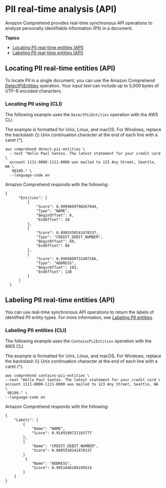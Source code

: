 # PII real\-time analysis \(API\)<a name="realtime-pii-api"></a>

Amazon Comprehend provides real\-time synchronous API operations to analyze personally identifiable information \(PII\) in a document\.

**Topics**
+ [Locating PII real\-time entities \(API\)](#realtime-pii-api-locate)
+ [Labeling PII real\-time entities \(API\)](#realtime-pii-api-labels)

## Locating PII real\-time entities \(API\)<a name="realtime-pii-api-locate"></a>

To locate PII in a single document, you can use the Amazon Comprehend [DetectPiiEntities](API_DetectPiiEntities.md) operation\. Your input text can include up to 5,000 bytes of UTF\-8 encoded characters\. 

### Locating PII using \(CLI\)<a name="realtime-pii-api-cli"></a>

The following example uses the `DetectPiiEntities` operation with the AWS CLI\.

The example is formatted for Unix, Linux, and macOS\. For Windows, replace the backslash \(\\\) Unix continuation character at the end of each line with a caret \(^\)\.

```
aws comprehend detect-pii-entities \
  --text "Hello Paul Santos. The latest statement for your credit card \
  account 1111-0000-1111-0000 was mailed to 123 Any Street, Seattle, WA \
   98109." \
  --language-code en
```

Amazon Comprehend responds with the following:

```
{
      "Entities": [
          {
              "Score": 0.9999669790267944,
              "Type": "NAME",
              "BeginOffset": 6,
              "EndOffset": 18
          },
          {
              "Score": 0.8905550241470337,
              "Type": "CREDIT_DEBIT_NUMBER",
              "BeginOffset": 69,
              "EndOffset": 88
          },
          {
              "Score": 0.9999889731407166,
              "Type": "ADDRESS",
              "BeginOffset": 103,
              "EndOffset": 138
          }
      ]
  }
```

## Labeling PII real\-time entities \(API\)<a name="realtime-pii-api-labels"></a>

You can use real\-time synchronous API operations to return the labels of identified PII entity types\. For more information, see [Labeling PII entities](how-pii-labels.md)\.

### Labeling PII entities \(CLI\)<a name="realtime-pii-api-label-cli"></a>

The following example uses the `ContainsPiiEntities` operation with the AWS CLI\.

The example is formatted for Unix, Linux, and macOS\. For Windows, replace the backslash \(\\\) Unix continuation character at the end of each line with a caret \(^\)\.

```
aws comprehend contains-pii-entities \
--text "Hello Paul Santos. The latest statement for your credit card \
account 1111-0000-1111-0000 was mailed to 123 Any Street, Seattle, WA \
 98109." \
--language-code en
```

Amazon Comprehend responds with the following:

```
{
    "Labels": [
        {
            "Name": "NAME",
            "Score": 0.9149109721183777
        },
        {
            "Name": "CREDIT_DEBIT_NUMBER",
            "Score": 0.8905550241470337
        }
         {
            "Name": "ADDRESS",
            "Score": 0.9951046109199524
        }
    ]
}
```